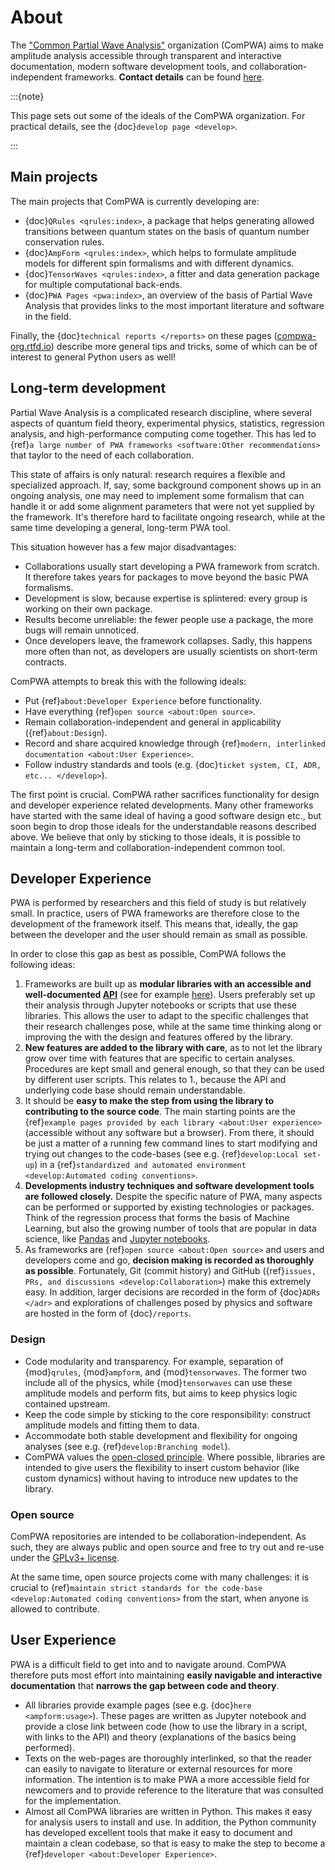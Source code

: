 # About

The ["Common Partial Wave Analysis"](https://github.com/ComPWA) organization
(ComPWA) aims to make amplitude analysis accessible through transparent and
interactive documentation, modern software development tools, and
collaboration-independent frameworks. **Contact details** can be found
[here](https://github.com/ComPWA).

:::{note}

This page sets out some of the ideals of the ComPWA organization. For practical
details, see the {doc}`develop page <develop>`.

:::

## Main projects

The main projects that ComPWA is currently developing are:

- {doc}`QRules <qrules:index>`, a package that helps generating allowed
  transitions between quantum states on the basis of quantum number
  conservation rules.
- {doc}`AmpForm <qrules:index>`, which helps to formulate amplitude models for
  different spin formalisms and with different dynamics.
- {doc}`TensorWaves <qrules:index>`, a fitter and data generation package for
  multiple computational back-ends.
- {doc}`PWA Pages <pwa:index>`, an overview of the basis of Partial Wave
  Analysis that provides links to the most important literature and software in
  the field.

Finally, the {doc}`technical reports </reports>` on these pages
([compwa-org.rtfd.io](https://compwa-org.readthedocs.io)) describe more general
tips and tricks, some of which can be of interest to general Python users as
well!

## Long-term development

Partial Wave Analysis is a complicated research discipline, where several
aspects of quantum field theory, experimental physics, statistics, regression
analysis, and high-performance computing come together. This has led to
{ref}`a large number of PWA frameworks <software:Other recommendations>` that
taylor to the need of each collaboration.

This state of affairs is only natural: research requires a flexible and
specialized approach. If, say, some background component shows up in an ongoing
analysis, one may need to implement some formalism that can handle it or add
some alignment parameters that were not yet supplied by the framework. It's
therefore hard to facilitate ongoing research, while at the same time
developing a general, long-term PWA tool.

This situation however has a few major disadvantages:

- Collaborations usually start developing a PWA framework from scratch. It
  therefore takes years for packages to move beyond the basic PWA formalisms.
- Development is slow, because expertise is splintered: every group is working
  on their own package.
- Results become unreliable: the fewer people use a package, the more bugs will
  remain unnoticed.
- Once developers leave, the framework collapses. Sadly, this happens more
  often than not, as developers are usually scientists on short-term contracts.

ComPWA attempts to break this with the following ideals:

- Put {ref}`about:Developer Experience` before functionality.
- Have everything {ref}`open source <about:Open source>`.
- Remain collaboration-independent and general in applicability
  ({ref}`about:Design`).
- Record and share acquired knowledge through
  {ref}`modern, interlinked documentation <about:User Experience>`.
- Follow industry standards and tools (e.g.
  {doc}`ticket system, CI, ADR, etc... </develop>`).

The first point is crucial. ComPWA rather sacrifices functionality for design
and developer experience related developments. Many other frameworks have
started with the same ideal of having a good software design etc., but soon
begin to drop those ideals for the understandable reasons described above. We
believe that only by sticking to those ideals, it is possible to maintain a
long-term and collaboration-independent common tool.

## Developer Experience

PWA is performed by researchers and this field of study is but relatively
small. In practice, users of PWA frameworks are therefore close to the
development of the framework itself. This means that, ideally, the gap between
the developer and the user should remain as small as possible.

In order to close this gap as best as possible, ComPWA follows the following
ideas:

1. Frameworks are built up as **modular libraries with an accessible and
   well-documented [API](https://en.wikipedia.org/wiki/API)** (see for example
   [here](https://ampform.readthedocs.io/en/stable/api/ampform.html)). Users
   preferably set up their analysis through Jupyter notebooks or scripts that
   use these libraries. This allows the user to adapt to the specific
   challenges that their research challenges pose, while at the same time
   thinking along or improving the with the design and features offered by the
   library.
2. **New features are added to the library with care**, as to not let the
   library grow over time with features that are specific to certain analyses.
   Procedures are kept small and general enough, so that they can be used by
   different user scripts. This relates to 1., because the API and underlying
   code base should remain understandable.
3. It should be **easy to make the step from using the library to contributing
   to the source code**. The main starting points are the
   {ref}`example pages provided by each library <about:User experience>`
   (accessible without any software but a browser). From there, it should be
   just a matter of a running few command lines to start modifying and trying
   out changes to the code-bases (see e.g. {ref}`develop:Local set-up`) in a
   {ref}`standardized and automated environment <develop:Automated coding conventions>`.
4. **Developments industry techniques and software development tools are
   followed closely.** Despite the specific nature of PWA, many aspects can be
   performed or supported by existing technologies or packages. Think of the
   regression process that forms the basis of Machine Learning, but also the
   growing number of tools that are popular in data science, like
   [Pandas](https://pandas.pydata.org) and
   [Jupyter notebooks](https://jupyter.org).
5. As frameworks are {ref}`open source <about:Open source>` and users and
   developers come and go, **decision making is recorded as thoroughly as
   possible**. Fortunately, Git (commit history) and GitHub
   ({ref}`issues, PRs, and discussions <develop:Collaboration>`) make this
   extremely easy. In addition, larger decisions are recorded in the form of
   {doc}`ADRs </adr>` and explorations of challenges posed by physics and
   software are hosted in the form of {doc}`/reports`.

### Design

- Code modularity and transparency. For example, separation of {mod}`qrules`,
  {mod}`ampform`, and {mod}`tensorwaves`. The former two include all of the
  physics, while {mod}`tensorwaves` can use these amplitude models and perform
  fits, but aims to keep physics logic contained upstream.
- Keep the code simple by sticking to the core responsibility: construct
  amplitude models and fitting them to data.
- Accommodate both stable development and flexibility for ongoing analyses (see
  e.g. {ref}`develop:Branching model`).
- ComPWA values the
  [open-closed principle](https://en.wikipedia.org/wiki/Open%E2%80%93closed_principle).
  Where possible, libraries are intended to give users the flexibility to
  insert custom behavior (like custom dynamics) without having to introduce new
  updates to the library.

### Open source

ComPWA repositories are intended to be collaboration-independent. As such, they
are always public and open source and free to try out and re-use under the
[GPLv3+ license](https://www.gnu.org/licenses/gpl-3.0-standalone.html).

At the same time, open source projects come with many challenges: it is crucial
to
{ref}`maintain strict standards for the code-base <develop:Automated coding conventions>`
from the start, when anyone is allowed to contribute.

## User Experience

PWA is a difficult field to get into and to navigate around. ComPWA therefore
puts most effort into maintaining **easily navigable and interactive
documentation** that **narrows the gap between code and theory**.

- All libraries provide example pages (see e.g. {doc}`here <ampform:usage>`).
  These pages are written as Jupyter notebook and provide a close link between
  code (how to use the library in a script, with links to the API) and theory
  (explanations of the basics being performed).
- Texts on the web-pages are thoroughly interlinked, so that the reader can
  easily to navigate to literature or external resources for more information.
  The intention is to make PWA a more accessible field for newcomers and to
  provide reference to the literature that was consulted for the
  implementation.
- Almost all ComPWA libraries are written in Python. This makes it easy for
  analysis users to install and use. In addition, the Python community has
  developed excellent tools that make it easy to document and maintain a clean
  codebase, so that is easy to make the step to become a
  {ref}`developer <about:Developer Experience>`.
